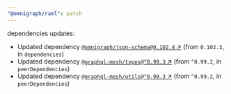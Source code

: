 ```yaml
---
"@omnigraph/raml": patch
---
```

dependencies updates:
  - Updated dependency [`@omnigraph/json-schema@0.102.4` ↗︎](https://www.npmjs.com/package/@omnigraph/json-schema/v/0.102.4) (from `0.102.3`, in `dependencies`)
  - Updated dependency [`@graphql-mesh/types@^0.99.3` ↗︎](https://www.npmjs.com/package/@graphql-mesh/types/v/0.99.3) (from `^0.99.2`, in `peerDependencies`)
  - Updated dependency [`@graphql-mesh/utils@^0.99.3` ↗︎](https://www.npmjs.com/package/@graphql-mesh/utils/v/0.99.3) (from `^0.99.2`, in `peerDependencies`)
